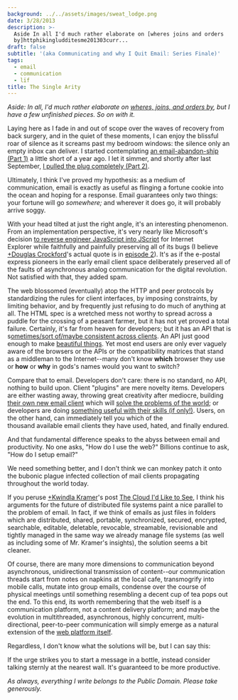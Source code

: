 ```yaml
---
background: ../../assets/images/sweat_lodge.png
date: 3/28/2013
description: >-
  Aside In all I'd much rather elaborate on [wheres joins and orders
  by]httphikingludditesme201303curr...
draft: false
subtitle: '(aka Communicating and why I Quit Email: Series Finale)'
tags:
  - email
  - communication
  - lïf
title: The Single Arity
---
```

  
_Aside: In all, I'd much rather elaborate on [wheres, joins, and orders by](http://hiking.luddites.me/2013/03/currying-favor-with-partial-application.html), but I have a few unfinished pieces. So on with it._  
  
Laying here as I fade in and out of scope over the waves of recovery from back surgery, and in the quiet of these moments, I can enjoy the blissful roar of silence as it screams past my bedroom windows: the silence only an empty inbox can deliver. I started contemplating [an email-abandon-ship (Part 1)](http://hiking.luddites.me/2012/07/communicating-and-why-i-quit-email.html) a little short of a year ago. I let it simmer, and shortly after last September, [I pulled the plug completely (Part 2)](http://hiking.luddites.me/2012/09/communicating-and-why-i-quit-email.html).  
  
Ultimately, I think I've proved my hypothesis: as a medium of communication, email is exactly as useful as flinging a fortune cookie into the ocean and hoping for a response. Email guarantees only two things: your fortune will go *somewhere;* and wherever it does go, it will probably arrive soggy.  
  
With your head tilted at just the right angle, it's an interesting phenomenon. From an implementation perspective, it's very nearly like Microsoft's decision [to reverse engineer JavaScript into JScript](http://javascript.crockford.com/popular.html) for Internet Explorer while faithfully and painfully preserving all of its bugs (I believe [+Douglas Crockford](http://plus.google.com/118095276221607585885)'s actual quote is in [episode 2](http://www.youtube.com/watch?v=RO1Wnu-xKoY)). It's as if the e-postal express pioneers in the early email client space deliberately preserved all of the faults of asynchronous analog communication for the digital revolution. Not satisfied with that, they added spam.  
  
The web blossomed (eventually) atop the HTTP and peer protocols by standardizing the rules for client interfaces, by imposing constraints, by limiting behavior, and by frequently just refusing to do much of anything at all. The HTML spec is a wretched mess not worthy to spread across a puddle for the crossing of a peasant farmer, but it has not yet proved a total failure. Certainly, it's far from heaven for developers; but it has an API that is s[ometimes/sort of/maybe consistent across clients](http://paulirish.com/2013/webkit-for-developers/). An API just good enough to make [beautiful things](https://chrome.google.com/webstore/detail/movi-kanti-revo/kkdkcgeghhfjiglphfppinecpcpnnbne?hl=en). Yet most end users are only ever vaguely aware of the browsers or the APIs or the compatibility matrices that stand as a middleman to the Internet--many don't know **which** browser they use or **how** or **why** in gods's names would you want to switch?  
  
Compare that to email. Developers don't care: there is no standard, no API, nothing to build upon. Client "plugins" are mere novelty items. Developers are either wasting away, throwing great creativity after mediocre, building [their own new email client](http://www.personamail.info/) which will [solve the problems of the world](http://www.orchestra.com/); or developers are doing [something useful with their skills (if only!)](http://badassjs.com/post/20294238453/webkit-js-yes-it-has-finally-happened-browser). Users, on the other hand, can immediately tell you which of the thousand available email clients they have used, hated, and finally endured.  
  
And that fundamental difference speaks to the abyss between email and productivity. No one asks, "How do I use the web?" Billions continue to ask, "How do I setup email?"  
  
We need something better, and I don't think we can monkey patch it onto the bubonic plague infected collection of mail clients propagating throughout the world today.  
  
If you peruse [+Kwindla Kramer](http://plus.google.com/103277070930565421721)'s post [The Cloud I'd Like to See](http://machine-theory.com/the-cloud-id-like-to-see), I think his arguments for the future of distributed file systems paint a nice parallel to the problem of email. In fact, if we think of emails as just files in folders which are distributed, shared, portable, synchronized, secured, encrypted, searchable, editable, deletable, revocable, streamable, revisionable and tightly managed in the same way we already manage file systems (as well as including some of Mr. Kramer's insights), the solution seems a bit cleaner.  
  
Of course, there are many more dimensions to communication beyond asynchronous, unidirectional transmission of content--our communication threads start from notes on napkins at the local cafe, transmogrify into mobile calls, mutate into group emails, condense over the course of physical meetings until something resembling a decent cup of tea pops out the end. To this end, its worth remembering that the web itself is a communication platform, not a content delivery platform; and maybe the evolution in multithreaded, asynchronous, highly concurrent, multi-directional, peer-to-peer communication will simply emerge as a natural extension of the [web platform itself](http://www.2ality.com/2013/03/web-platform.html).  
  
Regardless, I don't know what the solutions will be, but I can say this:  
  
If the urge strikes you to start a message in a bottle, instead consider talking sternly at the nearest wall. It's guaranteed to be more productive.  
  
_As always, everything I write belongs to the Public Domain. Please take generously._  
